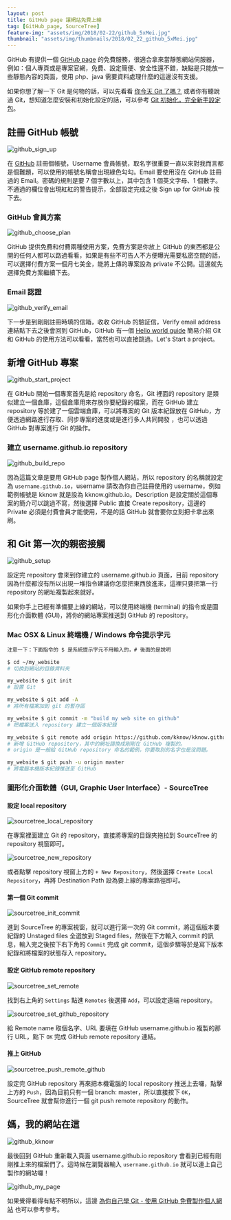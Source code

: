 ```yaml
---
layout: post
title: GitHub page 讓網站免費上線
tag: [GitHub_page, SourceTree]
feature-img: "assets/img/2018/02-22/github_5xMei.jpg"
thumbnail: "assets/img/thumbnails/2018/02_22_github_5xMei.jpg"
---
```


GitHub 有提供一個 [GitHub page] 的免費服務，很適合拿來當靜態網站伺服器，例如：個人專頁或是專案官網，免費、設定簡便、安全性還不錯，缺點是只能放一些靜態內容的頁面，使用 php、java 需要資料處理什麼的這邊沒有支援。

如果你想了解一下 Git 是何物的話，可以先看看 [你今天 Git 了嗎？] 或者你有聽說過 Git，想知道怎麼安裝和初始化設定的話，可以參考 [Git 初始化，完全新手設定包]。

## 註冊 GitHub 帳號

![github_sign_up](/assets/img/2018/02-22/github_sign_up.png)

在 [GitHub] 註冊個帳號，Username 會員帳號，取名字很重要一直以來對我而言都是個難題，可以使用的帳號名稱會出現綠色勾勾。Email 要使用沒在 GitHub 註冊過的 Email。密碼的規則是要 7 個字數以上，其中包含 1 個英文字母、1 個數字。不通過的欄位會出現紅紅的警告提示，全部設定完成之後 Sign up for GitHub 按下去。

### GitHub 會員方案

![github_choose_plan](/assets/img/2018/02-22/github_choose_plan.png)

GitHub 提供免費和付費兩種使用方案，免費方案是你放上 GitHub 的東西都是公開的任何人都可以路過看看，如果是有些不可告人不方便曝光需要私密空間的話，可以選擇付費方案一個月七美金，能將上傳的專案設為 private 不公開。這邊就先選擇免費方案繼續下去。

### Email 認證

![github_verify_email](/assets/img/2018/02-22/github_verify_email.png)

下一步是到剛剛註冊時填的信箱，收收 GitHub 的驗証信，Verify email address 連結點下去之後會回到 GitHub，GitHub 有一個 [Hello world guide] 簡易介紹 Git 和 GitHub 的使用方法可以看看，當然也可以直接跳過。Let's Start a project。

## 新增 GitHub 專案

![github_start_project](/assets/img/2018/02-22/github_start_project.png)

在 GitHub 開始一個專案首先是給 repository 命名，Git 裡面的 repository 是類似建立一個倉庫，這個倉庫用來存放你要紀錄的檔案，而在 GitHub 建立 repository 等於建了一個雲端倉庫，可以將專案的 Git 版本紀錄放在 GitHub，方便透過網路進行存取、同步專案的進度或是進行多人共同開發
，也可以透過 GitHub 對專案進行 Git 的操作。

### 建立 username.github.io repository

![github_build_repo](/assets/img/2018/02-22/github_build_repo.png)

因為這篇文章是要用 GitHub page 製作個人網站，所以 repository 的名稱就設定為 `username.github.io`，username 請改為你自己註冊使用的 username，例如範例帳號是 kknow 就是設為 kknow.github.io。Description 是設定關於這個專案的簡介可以跳過不寫，然後選擇 Public 直接 Create repository，這邊的 Private 必須是付費會員才能使用，不是的話 GitHub 就會要你立刻把卡拿出來刷。

## 和 Git 第一次的親密接觸

![github_setup](/assets/img/2018/02-22/github_setup.png)

設定完 repository 會來到你建立的 username.github.io  頁面，目前 repository 因為什麼都沒有所以出現一堆指令建議你怎麼把東西放進來，這裡只要把第一行 repository 的網址複製起來就好。

如果你手上已經有準備要上線的網站，可以使用終端機 (terminal) 的指令或是圖形化介面軟體 (GUI)，將你的網站專案推送到 GitHub 的 repository。

### Mac OSX & Linux 終端機 / Windows 命令提示字元

```bash
注意一下：下面指令的 $ 是系統提示字元不用輸入的，# 後面的是說明

$ cd ~/my_website
# 切換到網站的目錄資料夾

my_website $ git init
# 設置 Git

my_website $ git add -A
# 將所有檔案加到 git 的暫存區

my_website $ git commit -m "build my web site on github"
# 把檔案送入 repository 建立一個版本紀錄

my_website $ git remote add origin https://github.com/kknow/kknow.github.io.git
# 新增 GitHub repository，其中的網址請換成剛剛在 GitHub 複製的。
# origin 是一般給 GitHub repository 命名的範例，你要取別的名字也是沒問題。

my_website $ git push -u origin master
# 將電腦本機版本紀錄推送至 GitHub
```

### 圖形化介面軟體（GUI, Graphic User Interface）- SourceTree

#### 設定 local repository

![sourcetree_local_repository](/assets/img/2018/02-22/sourcetree_local_repository.png)

在專案裡面建立 Git 的 repository，直接將專案的目錄夾拖拉到 SourceTree 的 repository 視窗即可。

![sourcetree_new_repository](/assets/img/2018/02-22/sourcetree_new_repository.png)

或者點擊 repository 視窗上方的 `+ New Repository`，然後選擇 `Create Local Repository`，再將 Destination Path 設為要上線的專案路徑即可。

#### 第一個 Git commit

![sourcetree_init_commit](/assets/img/2018/02-22/sourcetree_init_commit.png)

進到 SourceTree 的專案視窗，就可以進行第一次的 Git commit，將這個版本要紀錄的 Unstaged files 全選放到 Staged files，然後在下方輸入 commit 的訊息，輸入完之後按下右下角的 `Commit` 完成 git commit，這個步驟等於是寫下版本紀錄和將檔案的狀態存入 repository。

#### 設定 GitHub remote repository

![sourcetree_set_remote](/assets/img/2018/02-22/sourcetree_set_remote.png)

找到右上角的 `Settings` 點進 `Remotes` 後選擇 `Add`，可以設定遠端 repository。

![sourcetree_set_github_repository](/assets/img/2018/02-22/sourcetree_set_github_repository.png)

給 Remote name 取個名字、URL 要填在 GitHub username.github.io 複製的那行 URL，點下 `OK` 完成 GitHub remote repository 連結。

#### 推上 GitHub

![sourcetree_push_remote_github](/assets/img/2018/02-22/sourcetree_push_remote_github.png)

設定完 GitHub repository 再來把本機電腦的 local repository 推送上去囉，點擊上方的 `Push`，因為目前只有一個 branch: master，所以直接按下 `OK`，SourceTree 就會幫你進行一個 git push remote repository 的動作。

## 媽，我的網站在這

![github_kknow](/assets/img/2018/02-22/github_kknow.png)

最後回到 GitHub 重新載入頁面 username.github.io repository 會看到已經有剛剛推上來的檔案們了。這時候在瀏覽器輸入 `username.github.io` 就可以連上自己製作的網站囉！

![github_my_page](/assets/img/2018/02-22/github_my_page.png)

如果覺得看得有點不明所以，這邊 [為你自己學 Git - 使用 GitHub 免費製作個人網站] 也可以參考參考。

[GitHub page]: https://pages.github.com/
[GitHub]: https://github.com/
[你今天 Git 了嗎？]: /2018/02/03/Git-GitHub-introduce.html
[Git 初始化，完全新手設定包]: /2018/02/21/init-Git-config.html
[Hello world guide]: https://guides.github.com/activities/hello-world/
[為你自己學 Git - 使用 GitHub 免費製作個人網站]: https://gitbook.tw/chapters/github/using-github-pages.html
